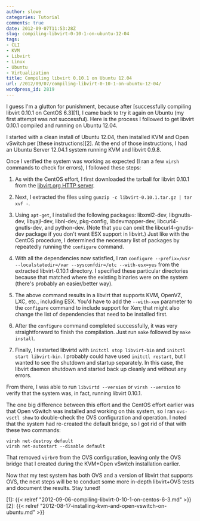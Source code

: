 ```yaml
---
author: slowe
categories: Tutorial
comments: true
date: 2012-09-07T11:53:28Z
slug: compiling-libvirt-0-10-1-on-ubuntu-12-04
tags:
- CLI
- KVM
- Libvirt
- Linux
- Ubuntu
- Virtualization
title: Compiling libvirt 0.10.1 on Ubuntu 12.04
url: /2012/09/07/compiling-libvirt-0-10-1-on-ubuntu-12-04/
wordpress_id: 2819
---
```


I guess I'm a glutton for punishment, because after [successfully compiling libvirt 0.10.1 on CentOS 6.3][1], I came back to try it again on Ubuntu (my first attempt was _not_ successful). Here is the process I followed to get libvirt 0.10.1 compiled and running on Ubuntu 12.04.

I started with a clean install of Ubuntu 12.04, then installed KVM and Open vSwitch per [these instructions][2]. At the end of those instructions, I had an Ubuntu Server 12.04.1 system running KVM and libvirt 0.9.8.

Once I verified the system was working as expected (I ran a few `virsh` commands to check for errors), I followed these steps:

1. As with the CentOS effort, I first downloaded the tarball for libvirt 0.10.1 from the [libvirt.org HTTP server](http://libvirt.org/sources/).

2. Next, I extracted the files using `gunzip -c libvirt-0.10.1.tar.gz | tar xvf -`.

3. Using `apt-get`, I installed the following packages: libxml2-dev, libgnutls-dev, libyajl-dev, libnl-dev, pkg-config, libdevmapper-dev, libcurl4-gnutls-dev, and python-dev. (Note that you can omit the libcurl4-gnutls-dev package if you don't want ESX support in libvirt.) Just like with the CentOS procedure, I determined the necessary list of packages by repeatedly running the `configure` command.

4. With all the dependencies now satisfied, I ran `configure --prefix=/usr --localstatedir=/var --sysconfdir=/etc --with-esx=yes` from the extracted libvirt-0.10.1 directory. I specified these particular directories because that matched where the existing binaries were on the system (there's probably an easier/better way).

5. The above command results in a libvirt that supports KVM, OpenVZ, LXC, etc., including ESX. You'd have to add the `--with-xen` parameter to the `configure` command to include support for Xen; that might also change the list of dependencies that need to be installed first.

6. After the `configure` command completed successfully, it was very straightforward to finish the compilation. Just run `make` followed by `make install`.

7. Finally, I restarted libvirtd with `initctl stop libvirt-bin` and `initctl start libvirt-bin`. I probably could have used `initctl restart`, but I wanted to see the shutdown and startup separately. In this case, the libvirt daemon shutdown and started back up cleanly and without any errors.

From there, I was able to run `libvirtd --version` or `virsh --version` to verify that the system was, in fact, running libvirt 0.10.1.

The one big difference between this effort and the CentOS effort earlier was that Open vSwitch was installed and working on this system, so I ran `ovs-vsctl show` to double-check the OVS configuration and operation. I noted that the system had re-created the default bridge, so I got rid of that with these two commands:

    virsh net-destroy default
    virsh net-autostart --disable default

That removed `virbr0` from the OVS configuration, leaving only the OVS bridge that I created during the KVM+Open vSwitch installation earlier.

Now that my test system has both OVS and a version of libvirt that supports OVS, the next steps will be to conduct some more in-depth libvirt+OVS tests and document the results. Stay tuned!

[1]: {{< relref "2012-09-06-compiling-libvirt-0-10-1-on-centos-6-3.md" >}}
[2]: {{< relref "2012-08-17-installing-kvm-and-open-vswitch-on-ubuntu.md" >}}
